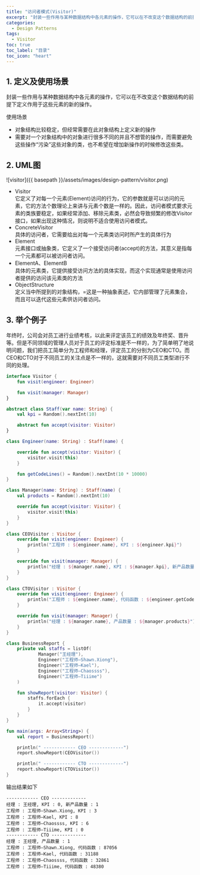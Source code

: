 ```yaml
---
title: "访问者模式(Visitor)"
excerpt: "封装一些作用与某种数据结构中各元素的操作，它可以在不改变这个数据结构的前提下定义作用于这些元素的新的操作"
categories:
  - Design Patterns
tags:
  - Visitor
toc: true
toc_label: "目录"
toc_icon: "heart"
---
```


## 1. 定义及使用场景
封装一些作用与某种数据结构中各元素的操作，它可以在不改变这个数据结构的前提下定义作用于这些元素的新的操作。

使用场景
- 对象结构比较稳定，但经常需要在此对象结构上定义新的操作
- 需要对一个对象结构中的对象进行很多不同的并且不想管的操作，而需要避免这些操作“污染”这些对象的类，也不希望在增加新操作的时候修改这些类。

## 2. UML图
![visitor]({{ basepath }}/assets/images/design-pattern/visitor.png)

- Visitor  
  它定义了对每一个元素(Element)访问的行为，它的参数就是可以访问的元素，它的方法个数理论上来讲与元素个数是一样的。因此，访问者模式要求元素的类族要稳定，如果经常添加、移除元素类，必然会导致频繁的修改Visitor接口，如果出现这种情况，则说明不适合使用访问者模式。
- ConcreteVisitor  
  具体的访问者，它需要给出对每一个元素类访问时所产生的具体行为
- Element  
  元素接口或抽象类，它定义了一个接受访问者(accept)的方法，其意义是指每一个元素都可以被访问者访问。
- ElementA、ElementB  
  具体的元素类，它提供接受访问方法的具体实现，而这个实现通常是使用访问者提供的访问该元素类的方法
- ObjectStructure  
  定义当中所提到的对象结构，=这是一种抽象表述，它内部管理了元素集合，而且可以迭代这些元素供访问者访问。

## 3. 举个例子
年终时，公司会对员工进行业绩考核，以此来评定该员工的绩效及年终奖、晋升等。但是不同领域的管理人员对于员工的评定标准是不一样的，为了简单明了地说明问题，我们把员工简单分为工程师和经理，评定员工的分别为CEO和CTO。而CEO和CTO对于不同员工的关注点是不一样的，这就需要对不同员工类型进行不同的处理。

```kotlin
interface Visitor {
    fun visit(engineer: Engineer)

    fun visit(manager: Manager)
}

abstract class Staff(var name: String) {
    val kpi = Random().nextInt(10)

    abstract fun accept(visitor: Visitor)
}

class Engineer(name: String) : Staff(name) {

    override fun accept(visitor: Visitor) {
        visitor.visit(this)
    }

    fun getCodeLines() = Random().nextInt(10 * 10000)
}

class Manager(name: String) : Staff(name) {
    val products = Random().nextInt(10)

    override fun accept(visitor: Visitor) {
        visitor.visit(this)
    }
}

class CEOVisitor : Visitor {
    override fun visit(engineer: Engineer) {
        println("工程师 : ${engineer.name}, KPI : ${engineer.kpi}")
    }

    override fun visit(manager: Manager) {
        println("经理 : ${manager.name}, KPI : ${manager.kpi}, 新产品数量 : ${manager.products}")
    }
}

class CTOVisitor : Visitor {
    override fun visit(engineer: Engineer) {
        println("工程师 : ${engineer.name}, 代码函数 : ${engineer.getCodeLines()}")
    }

    override fun visit(manager: Manager) {
        println("经理 : ${manager.name}, 产品数量 : ${manager.products}")
    }
}

class BusinessReport {
    private val staffs = listOf(
            Manager("王经理"),
            Engineer("工程师—Shawn.Xiong"),
            Engineer("工程师—Kael"),
            Engineer("工程师—Chaossss"),
            Engineer("工程师—Tiiime")
    )

    fun showReport(visitor: Visitor) {
        staffs.forEach {
            it.accept(visitor)
        }
    }
}

fun main(args: Array<String>) {
    val report = BusinessReport()

    println(" ------------ CEO -------------")
    report.showReport(CEOVisitor())

    println(" ------------ CTO -------------")
    report.showReport(CTOVisitor())
}
```

输出结果如下
```text
------------ CEO -------------
经理 : 王经理, KPI : 0, 新产品数量 : 1
工程师 : 工程师—Shawn.Xiong, KPI : 3
工程师 : 工程师—Kael, KPI : 8
工程师 : 工程师—Chaossss, KPI : 6
工程师 : 工程师—Tiiime, KPI : 0
------------ CTO -------------
经理 : 王经理, 产品数量 : 1
工程师 : 工程师—Shawn.Xiong, 代码函数 : 87056
工程师 : 工程师—Kael, 代码函数 : 31188
工程师 : 工程师—Chaossss, 代码函数 : 32861
工程师 : 工程师—Tiiime, 代码函数 : 48380
```
